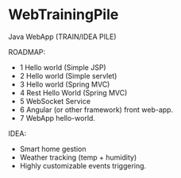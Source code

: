 # WebTrainingPile
Java WebApp (TRAIN/IDEA PILE)


ROADMAP:

 - 1 Hello world (Simple JSP)
 - 2 Hello world (Simple servlet)
 - 3 Hello world (Spring MVC)
 - 4 Rest Hello World (Spring MVC)
 - 5 WebSocket Service
 - 6 Angular (or other framework) front web-app.
 - 7 WebApp hello-world.

IDEA:
 - Smart home gestion
 - Weather tracking (temp + humidity)
 - Highly customizable events triggering.
